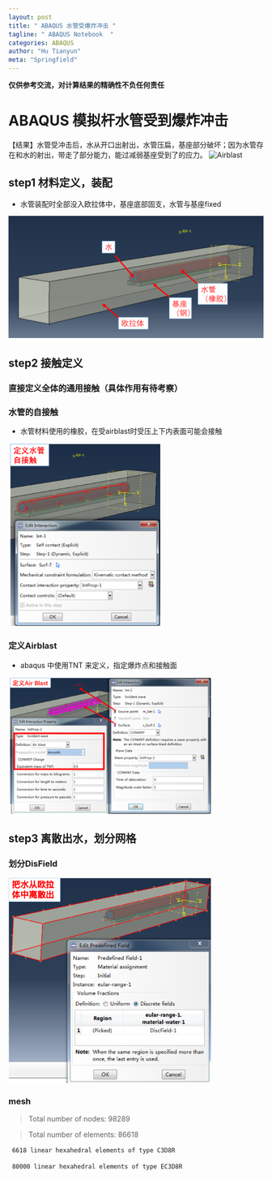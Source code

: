 ```yaml
---
layout: post
title: " ABAQUS 水管受爆炸冲击 "
tagline: " ABAQUS Notebook  "
categories: ABAQUS
author: "Hu Tianyun"
meta: "Springfield"
---
```

**仅供参考交流，对计算结果的精确性不负任何责任**

# ABAQUS 模拟杆水管受到爆炸冲击
【结果】水管受冲击后，水从开口出射出，水管压扁，基座部分破坏；因为水管存在和水的射出，带走了部分能力，能过减弱基座受到了的应力。
![Airblast](/post_img/Airblast/res.gif  "Airblastl")

## step1 材料定义，装配
 * 水管装配时全部没入欧拉体中，基座底部固支，水管与基座fixed

<img src="/post_img/Airblast/material.png" data-canonical-src="/post_img/Airblast/material.png" />


## step2  接触定义
### 直接定义全体的通用接触（具体作用有待考察）
### 水管的自接触
* 水管材料使用的橡胶，在受airblast时受压上下内表面可能会接触

<img  src="/post_img/Airblast/self-contact.png" width = "300" heigth = "300" data-canonical-src="/post_img/Airblast/self-contact.png" />

### 定义Airblast
* abaqus 中使用TNT 来定义，指定爆炸点和接触面

<img  src="/post_img/Airblast/air-blast.png" width = "400" heigth = "400" data-canonical-src="/post_img/Airblast/air-blast.png" />

## step3 离散出水，划分网格
### 划分DisField 
<img  src="/post_img/Airblast/water-dis.png" width = "400" heigth = "400" data-canonical-src="/post_img/Airblast/water-dis.png" />

### mesh 
>Total number of nodes: 98289

>Total number of elements: 86618

     6618 linear hexahedral elements of type C3D8R
     
     80000 linear hexahedral elements of type EC3D8R
